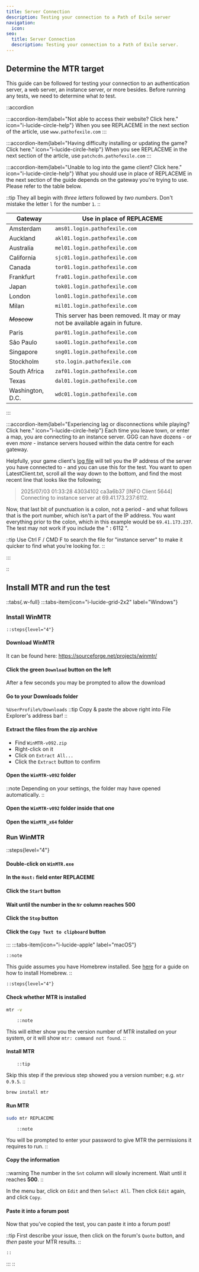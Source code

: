 ```yaml
---
title: Server Connection
description: Testing your connection to a Path of Exile server
navigation:
  icon:
seo:
  title: Server Connection
  description: Testing your connection to a Path of Exile server.
---
```


## Determine the MTR target

This guide can be followed for testing your connection to an authentication server, a web server, an instance server, or more besides. Before running any tests, we need to determine what _to_ test.

::accordion

:::accordion-item{label="Not able to access their website? Click here." icon="i-lucide-circle-help"}
When you see REPLACEME in the next section of the article, use `www.pathofexile.com`
:::

:::accordion-item{label="Having difficulty installing or updating the game? Click here." icon="i-lucide-circle-help"}
When you see REPLACEME in the next section of the article, use `patchcdn.pathofexile.com`
:::

:::accordion-item{label="Unable to log into the game client? Click here." icon="i-lucide-circle-help"}
What you should use in place of REPLACEME in the next section of the guide depends on the gateway you're trying to use. Please refer to the table below.

::tip
They all begin with _three letters_ followed by _two numbers_. Don't mistake the letter `l` for the number `1`.
::

| Gateway          | Use in place of REPLACEME                                                 |
|------------------|---------------------------------------------------------------------------|
| Amsterdam        | `ams01.login.pathofexile.com`                                             |
| Auckland         | `akl01.login.pathofexile.com`                                             |
| Australia        | `mel01.login.pathofexile.com`                                             |
| California       | `sjc01.login.pathofexile.com`                                             |
| Canada           | `tor01.login.pathofexile.com`                                             |
| Frankfurt        | `fra01.login.pathofexile.com`                                             |
| Japan            | `tok01.login.pathofexile.com`                                             |
| London           | `lon01.login.pathofexile.com`                                             |
| Milan            | `mil01.login.pathofexile.com`                                             |
| _~~Moscow~~_     | This server has been removed. It may or may not be available again in future. |
| Paris            | `par01.login.pathofexile.com`                                             |
| São Paulo        | `sao01.login.pathofexile.com`                                             |
| Singapore        | `sng01.login.pathofexile.com`                                             |
| Stockholm        | `sto.login.pathofexile.com`                                                                          |
| South Africa     | `zaf01.login.pathofexile.com`                                             |
| Texas            | `dal01.login.pathofexile.com`                                             |
| Washington, D.C. | `wdc01.login.pathofexile.com`                                             |
:::

:::accordion-item{label="Experiencing lag or disconnections while playing? Click here." icon="i-lucide-circle-help"}
Each time you leave town, or enter a map, you are connecting to an instance server. GGG can have dozens - or even _more_ - instance servers housed within the data centre for each gateway.

Helpfully, your game client's [log file](/information/log-file) will tell you the IP address of the server you have connected to - and you can use this for the test. You want to open LatestClient.txt, scroll all the way down to the bottom, and find the most recent line that looks like the following;

> 2025/07/03 01:33:28 43034102 ca3a6b37 [INFO Client 5644] Connecting to instance server at 69.41.173.237:6112.

Now, that last bit of punctuation is a colon, not a period - and what follows that is the port number, which isn't a part of the IP address. You want everything prior to the colon, which in this example would be `69.41.173.237`. The test may not work if you include the " **:** 6112 ".

::tip
Use Ctrl F / CMD F to search the file for "instance server" to make it quicker to find what you're looking for.
::

:::

::

## Install MTR and run the test

::tabs{.w-full}
  :::tabs-item{icon="i-lucide-grid-2x2" label="Windows"}

### Install WinMTR

    ::steps{level="4"}
#### Download WinMTR
It can be found here: <a href="https://sourceforge.net/projects/winmtr/" target="_blank">https://sourceforge.net/projects/winmtr/</a>
#### Click the green `Download` button on the left
After a few seconds you may be prompted to allow the download
#### Go to your Downloads folder
`%UserProfile%/Downloads`
::tip
Copy & paste the above right into File Explorer's address bar!
::
#### Extract the files from the zip archive
- Find `WinMTR-v092.zip`
- Right-click on it
- Click on `Extract All...`
- Click the `Extract` button to confirm
#### Open the `WinMTR-v092` folder
::note
Depending on your settings, the folder may have opened automatically.
::
#### Open the `WinMTR-v092` folder inside that one
#### Open the `WinMTR_x64` folder
### Run WinMTR

::steps{level="4"}
#### Double-click on `WinMTR.exe`
#### In the `Host:` field enter REPLACEME
#### Click the `Start` button
#### Wait until the number in the `Nr` column reaches 500
#### Click the `Stop` button
#### Click the `Copy Text to clipboard` button

  :::
  :::tabs-item{icon="i-lucide-apple" label="macOS"}

    ::note
This guide assumes you have Homebrew installed. See [here](/miscellaneous/mac/homebrew-install) for a guide on how to install Homebrew.
    ::

    ::steps{level="4"}
#### Check whether MTR is installed

  ```bash [Terminal]
  mtr -v
  ```

        ::note
This will either show you the version number of MTR installed on your system, or it will show `mtr: command not found`.
        ::

#### Install MTR

        ::tip
Skip this step if the previous step showed you a version number; e.g. `mtr 0.9.5`. 
        ::

  ```bash [Terminal]
  brew install mtr
  ```

#### Run MTR

  ```bash [Terminal]
  sudo mtr REPLACEME
  ```
        ::note
You will be prompted to enter your password to give MTR the permissions it requires to run.
        ::

#### Copy the information

::warning
The number in the `Snt` column will slowly increment. Wait until it reaches **500**.
::

In the menu bar, click on `Edit` and then `Select All`. Then click `Edit` again, and click `Copy`.

#### Paste it into a forum post

Now that you've copied the test, you can paste it into a forum post!

::tip
First describe your issue, then click on the forum's `Quote` button, and _then_ paste your MTR results.
::

    ::
  :::
::